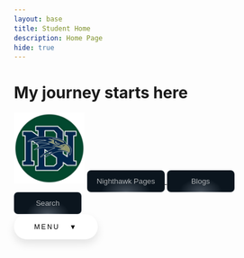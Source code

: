 ```yaml
---
layout: base
title: Student Home 
description: Home Page
hide: true
---
```


# **My journey starts here**

<img src="images/notebooks/3810370_8caf5a9703664533b3b1cf2b4e040537_processed.jpg" alt="Image" width="25%">

<style>
.custom-button {
  min-width: 120px;

  position: relative;
  cursor: pointer;

  padding: 12px 17px;
  border: 0;
  border-radius: 7px;

  box-shadow: inset 0 0 0 1px rgba(255, 255, 255, 0.1);
  background: radial-gradient(
    ellipse at bottom,
    rgba(71, 81, 92, 1) 0%,
    rgba(11, 21, 30, 1) 45%
  );

  color: rgba(255, 255, 255, 0.66);

  transition: all 1s cubic-bezier(0.15, 0.83, 0.66, 1);
}
.custom-button::before {
  content: "";
  width: 70%;
  height: 1px;

  position: absolute;
  bottom: 0;
  left: 15%;

  background: rgb(255, 255, 255);
  background: linear-gradient(
    90deg,
    rgba(255, 255, 255, 0) 0%,
    rgba(255, 255, 255, 1) 50%,
    rgba(255, 255, 255, 0) 100%
  );
  opacity: 0.2;

  transition: all 1s cubic-bezier(0.15, 0.83, 0.66, 1);
}
.custom-button:hover {
  color: rgba(255, 255, 255, 1);
  transform: scale(1.1) translateY(-3px);
}
.custom-button:hover::before {
  opacity: 1;
}
</style>
<!-- coding for 3 buttons -->
<a href="https://nighthawkcoders.github.io/portfolio_2025/">
  <button class="custom-button">Nighthawk Pages</button>
</a>
<a href="http://127.0.0.1:4100/dakshaggCSP_2025/blogs/">
  <button class="custom-button">Blogs</button>
</a>
<a href="http://127.0.0.1:4100/dakshaggCSP_2025/search/">
  <button class="custom-button">Search</button>
</a>
<!-- styling for menu -->





<style>
   .paste-button {
    position: relative;
    display: block;
    font-family: 'Segoe UI', Tahoma, Geneva, Verdana, sans-serif;
}

.paste-button .button {
    padding: 1.3em 3em;
    font-size: 12px;
    text-transform: uppercase;
    letter-spacing: 2.5px;
    font-weight: 500;
    color: #000;
    background-color: #fff;
    border: none;
    border-radius: 45px;
    box-shadow: 0px 8px 15px rgba(0, 0, 0, 0.1);
    transition: all 0.3s ease 0s;
    cursor: pointer;
    outline: none;
    display: flex;
    align-items: center;
    justify-content: center;
}

.paste-button .button:hover {
    background-color: #23c483;
    box-shadow: 0px 15px 20px rgba(46, 229, 157, 0.4);
    color: #fff;
    transform: translateY(-7px);
}

.paste-button .button:active {
    transform: translateY(-1px);
}

.dropdown-content, .submenu-content {
    display: none;
    font-size: 13px;
    position: absolute;
    z-index: 1;
    min-width: 200px;
    background-color: #212121;
    border: 2px solid #88bc4c;
    border-radius: 0px 15px 15px 15px;
    box-shadow: 0px 8px 16px 0px rgba(0,0,0,0.2);
}

.dropdown-content a, .submenu-content a {
    color: #88bc4c;
    padding: 8px 10px;
    text-decoration: none;
    display: block;
    transition: 0.1s;
}

.dropdown-content a:hover, .submenu-content a:hover {
    background-color: #88bc4c;
    color: #212121;
}

.dropdown-content a:focus, .submenu-content a:focus {
    background-color: #212121;
    color: #88bc4c;
}

.dropdown-content #top:hover {
    border-radius: 0px 13px 0px 0px;
}

.dropdown-content #bottom:hover {
    border-radius: 0px 0px 13px 13px;
}

.paste-button:hover .button {
    border-radius: 15px 15px 0px 0px;
}

.paste-button:hover .dropdown-content {
    display: block;
}

.submenu {
    position: relative;
}

.submenu-content {
    top: 0;
    left: 100%;
    border-radius: 0 15px 15px 15px;
}

.submenu-content a:first-child:hover {
    border-radius: 0px 13px 0px 0px;
}

.submenu-content a:last-child:hover {
    border-radius: 0px 0px 13px 13px;
}

.submenu:hover .submenu-content {
    display: block;
}

</style>
<!-- code for menu -->
<div class="paste-button">
  <button class="button">Menu &nbsp; ▼</button>
  <div class="dropdown-content">
    <a id="top" href="http://127.0.0.1:4100/dakshaggCSP_2025/2024/09/08/JavaScriptCell_IPYNB_2_.html">JavaScript Cell</a>
    <div class="submenu">
        <a id="middle" href="https://dakshag001.github.io/dakshaggCSP_2025/2024/08/21/sprint1_plan_IPYNB_2_.html">Plans &nbsp; ▶</a>
        <div class="submenu-content">
            <a href="https://example.com/">Attempts</a>
            <a href="https://example.com/">Finalized Project stuff</a>
        </div>
    </div>
    <a id="bottom" href="http://127.0.0.1:4100/dakshaggCSP_2025/about/">About Pages</a>
  </div>
</div>
<!-- end of menu code -->


